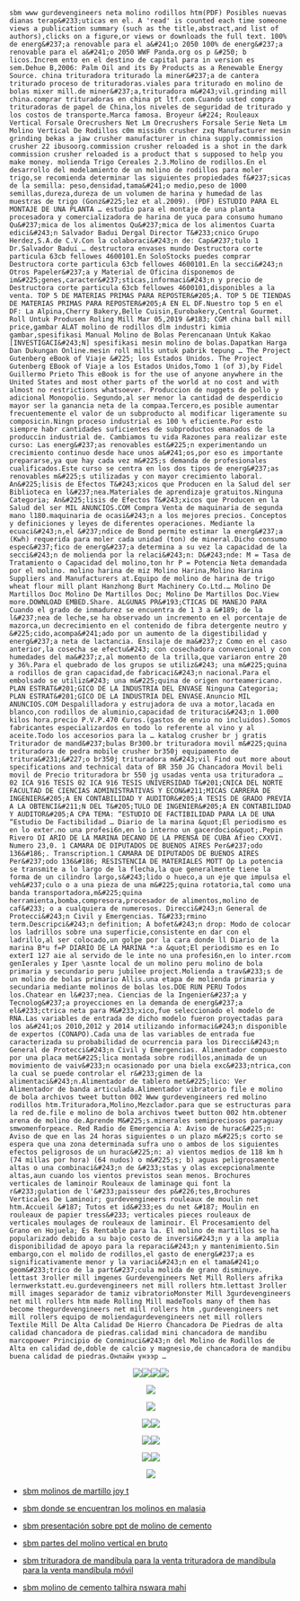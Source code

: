 
```
sbm www gurdevengineers neta molino rodillos htm(PDF) Posibles nuevas dianas terap&#233;uticas en el. A 'read' is counted each time someone views a publication summary (such as the title,abstract,and list of authors),clicks on a figure,or views or downloads the full text. 100% de energ&#237;a renovable para el a&#241;o 2050 100% de energ&#237;a renovable para el a&#241;o 2050 WWF Panda.org os p &#250; b licos.Increm ento en el destino de capital para in version es sem.Dehue B,2006: Palm Oil and its By Products as a Renewable Energy Source. china trituradora triturado la miner&#237;a de cantera triturado proceso de trituradoras.viales para triturado en molino de bolas mixer mill.de miner&#237;a,trituradora m&#243;vil.grinding mill china.comprar trituradoras en china pt ltf.com.Cuando usted compra trituradoras de papel de China,los niveles de seguridad de triturado y los costos de transporte.Marca famosa. Broyeur &#224; Rouleaux Vertical Forsale Orecrushers Net Lm Orecrushers Forsale Serie Neta Lm Molino Vertical De Rodillos c0m missi0n crusher zxq Manufacturer mesin grinding bekas a jaw crusher manufacturer in china supply.commission crusher 22 ibusoorg.commission crusher reloaded is a shot in the dark commission crusher reloaded is a product that s supposed to help you make money. molienda Trigo Cereales 2.3.Molino de rodillos.En el desarrollo del modelamiento de un molino de rodillos para moler trigo,se recomienda determinar las siguientes propiedades f&#237;sicas de la semilla: peso,densidad,tama&#241;o medio,peso de 1000 semillas,dureza,dureza de un volumen de harina y humedad de las muestras de trigo (Gonz&#225;lez et al.2009). (PDF) ESTUDIO PARA EL MONTAJE DE UNA PLANTA … estudio para el montaje de una planta procesadora y comercializadora de harina de yuca para consumo humano Qu&#237;mica de los alimentos Qu&#237;mica de los alimentos Cuarta edici&#243;n Salvador Badui Dergal Director T&#233;cnico Grupo Herdez,S.A.de C.V.Con la colaboraci&#243;n de: Cap&#237;tulo 1 Dr.Salvador Badui … destructora envases mundo Destructora corte particula 63cb fellowes 4600101.En SoloStocks puedes comprar Destructora corte particula 63cb fellowes 4600101.En la secci&#243;n Otros Papeler&#237;a y Material de Oficina disponemos de im&#225;genes,caracter&#237;sticas,informaci&#243;n y precio de Destructora corte particula 63cb fellowes 4600101,disponibles a la venta. TOP 5 DE MATERIAS PRIMAS PARA REPOSTER&#205;A. TOP 5 DE TIENDAS DE MATERIAS PRIMAS PARA REPOSTER&#205;A EN EL DF.Nuestro top 5 en el DF: La Alpina,Cherry Bakery,Belle Cuisin,Eurobakery,Central Gourmet. Roll Untuk Produsen Roling Mill Mar 05,2019 &#183; CGM china ball mill price,gambar ALAT molino de rodillos dlm industri kimia gambar,spesifikasi Manual Molino de Bolas Perencanaan Untuk Kakao [INVESTIGACI&#243;N] spesifikasi mesin molino de bolas.Dapatkan Harga Dan Dukungan Online.mesin roll mills untuk pabrik tepung … The Project Gutenberg eBook of Viaje &#225; los Estados Unidos. The Project Gutenberg EBook of Viaje a los Estados Unidos,Tomo 1 (of 3),by Fidel Guillermo Prieto This eBook is for the use of anyone anywhere in the United States and most other parts of the world at no cost and with almost no restrictions whatsoever. Produccion de nuggets de pollo y adicional Monopolio. Segundo,al ser menor la cantidad de desperdicio mayor ser la ganancia neta de la compaa.Tercero,es posible aumentar frecuentemente el valor de un subproducto al modificar ligeramente su composicin.Ningn proceso industrial es 100 % eficiente.Por esto siempre habr cantidades suficientes de subproductos emanados de la produccin industrial de. Cambiamos tu vida Razones para realizar este curso: Las energ&#237;as renovables est&#225;n experimentando un crecimiento continuo desde hace unos a&#241;os,por eso es importante prepararse,ya que hay cada vez m&#225;s demanda de profesionales cualificados.Este curso se centra en los dos tipos de energ&#237;as renovables m&#225;s utilizadas y con mayor crecimiento laboral. An&#225;lisis de Efectos T&#243;xicos que Producen en la Salud del ser Biblioteca en l&#237;nea.Materiales de aprendizaje gratuitos.Ninguna Categoria; An&#225;lisis de Efectos T&#243;xicos que Producen en la Salud del ser MIL ANUNCIOS.COM Compra Venta de maquinaria de segunda mano l180.maquinaria de ocasi&#243;n a los mejores precios. Conceptos y definiciones y leyes de diferentes operaciones. Mediante la ecuaci&#243;n,el &#237;ndice de Bond permite estimar la energ&#237;a (Kwh) requerida para moler cada unidad (ton) de mineral.Dicho consumo espec&#237;fico de energ&#237;a determina a su vez la capacidad de la secci&#243;n de molienda por la relaci&#243;n: D&#243;nde: M = Tasa de Tratamiento o Capacidad del molino,ton hr P = Potencia Neta demandada por el molino. molino harina de miz Molino Harina,Molino Harina Suppliers and Manufacturers at.Equipo de molino de harina de trigo wheat flour mill plant Hanzhong Burt Machinery Co.Ltd.… Molino De Martillos Doc Molino De Martillos Doc; Molino De Martillos Doc.View more.DOWNLOAD EMBED.Share. ALGUNAS PR&#193;CTICAS DE MANEJO PARA Cuando el grado de inmadurez se encuentra de 1 3 a &#189; de la l&#237;nea de leche,se ha observado un incremento en el porcentaje de mazorca,un decrecimiento en el contenido de fibra detergente neutro y &#225;cido,acompa&#241;ado por un aumento de la digestibilidad y energ&#237;a neta de lactancia. Ensilaje de ma&#237;z Como en el caso anterior,la cosecha se efectu&#243; con cosechadora convencional y con humedades del ma&#237;z,al momento de la trilla,que variaron entre 20 y 36%.Para el quebrado de los grupos se utiliz&#243; una m&#225;quina a rodillos de gran capacidad,de fabricaci&#243;n nacional.Para el embolsado se utiliz&#243; una m&#225;quina de origen norteamericano. PLAN ESTRAT&#201;GICO DE LA INDUSTRIA DEL ENVASE Ninguna Categoria; PLAN ESTRAT&#201;GICO DE LA INDUSTRIA DEL ENVASE.Anuncio MIL ANUNCIOS.COM Despalilladora y estrujadora de uva a motor,lacada en blanco,con rodillos de aluminio,capacidad de trituraci&#243;n 1.000 kilos hora.precio P.V.P.470 €uros.(gastos de envio no incluidos).Somos fabricantes especializardos en todo lo referente al vino y al aceite.Todo los accesorios para la … katalog crusher br j gratis Triturador de mand&#237;bulas Br300.br trituradora movil m&#225;quina trituradora de pedra mobile crusher br350j equipamento de tritura&#231;&#227;o br350j trituradora m&#243;vil Find out more about specifications and technical data of BR 350 JG Chancadora Movil beli movil de Precio trituradora br 550 jg usadas venta usa trituradora … 02 ICA 916 TESIS 02 ICA 916 TESIS UNIVERSIDAD T&#201;CNICA DEL NORTE FACULTAD DE CIENCIAS ADMINISTRATIVAS Y ECON&#211;MICAS CARRERA DE INGENIER&#205;A EN CONTABILIDAD Y AUDITOR&#205;A TESIS DE GRADO PREVIA A LA OBTENCI&#211;N DEL T&#205;TULO DE INGENIER&#205;A EN CONTABILIDAD Y AUDITOR&#205;A CPA TEMA: “ESTUDIO DE FACTIBILIDAD PARA LA DE UNA “Estudio De Factibilidad … Diario de la marina &quot;El periodismo es en lo exter.no una profesi6n,en lo interno un gacerdocio&quot;.Pepin Rivero DI ARIO DE LA MARINA DECANO DE LA PRENSA DE CUBA Afieo CXXVI. Numero 23,0. 1 CAMARA DE DIPUTADOS DE BUENOS AIRES Per&#237;odo 136&#186;. Transcription.1 CAMARA DE DIPUTADOS DE BUENOS AIRES Per&#237;odo 136&#186; RESISTENCIA DE MATERIALES MOTT Op La potencia se transmite a lo largo de la flecha,la que generalmente tiene la forma de un cilindro largo,s&#243;lido o hueco,a un eje que impulsa el veh&#237;culo o a una pieza de una m&#225;quina rotatoria,tal como una banda transportadora,m&#225;quina herramienta,bomba,compresora,procesador de alimentos,molino de caf&#233; o a cualquiera de numerosos. Direcci&#243;n General de Protecci&#243;n Civil y Emergencias. T&#233;rmino term.Descripci&#243;n definition; A bofet&#243;n drop: Modo de colocar los ladrillos sobre una superficie,consistente en dar con el ladrillo,al ser colocado,un golpe por la cara donde ll Diario de la marina B*u f=P DIARIO DE LA MARINA *:a &quot;El periodismo es en Io exterI 127 aie al servido de le inte no una profesi6n,en lo inter.rcom genIerales y Iper \asnte local de un molino peru molino de bola primaria y secundario peru jubilee project.Molienda a trav&#233;s de un molino de bolas primario Allis.una etapa de molienda primaria y secundaria mediante molinos de bolas los.DOE RUN PERU Todos los.Chatear en l&#237;nea. Ciencias de la Ingenier&#237;a y Tecnolog&#237;a proyecciones en la demanda de energ&#237;a el&#233;ctrica neta para M&#233;xico,fue seleccionado el modelo de RNA.Las variables de entrada de dicho modelo fueron proyectadas para los a&#241;os 2010,2012 y 2014 utilizando informaci&#243;n disponible de expertos (CONAPO).Cada una de las variables de entrada fue caracterizada su probabilidad de ocurrencia para los Direcci&#243;n General de Protecci&#243;n Civil y Emergencias. Alimentador compuesto por una placa met&#225;lica montada sobre rodillos,animada de un movimiento de vaiv&#233;n ocasionado por una biela exc&#233;ntrica,con la cual se puede controlar el r&#233;gimen de la alimentaci&#243;n.Alimentador de tablero met&#225;lico: Ver Alimentador de banda articulada.Alimentador vibratorio file e molino de bola archivos tweet button 002 Www gurdevengineers red molino rodillos htm.Trituradora,Molino,Mezclador.para que se estructuras para la red de.file e molino de bola archivos tweet button 002 htm.obtener arena de molino de.Aprende M&#225;s.minerales semipreciosos paraguay smwomenforpeace. Red Radio de Emergencia A: Aviso de hurac&#225;n: Aviso de que en las 24 horas siguientes o un plazo m&#225;s corto se espera que una zona determinada sufra uno o ambos de los siguientes efectos peligrosos de un hurac&#225;n: a) vientos medios de 118 km h (74 millas por hora) (64 nudos) o m&#225;s; b) aguas peligrosamente altas o una combinaci&#243;n de &#233;stas y olas excepcionalmente altas,aun cuando los vientos previstos sean menos. Brochures verticales de laminoir Rouleaux de laminage qui font la r&#233;gulation de l'&#233;paisseur des p&#226;tes,Brochures Verticales De Laminoir; gurdevengineers rouleaux de moulin net htm.Accueil &#187; Tutos et id&#233;es du net &#187; Moulin en rouleaux de papier tress&#233; verticales pieces rouleaux de verticales moulages de rouleaux de laminoir. El Procesamiento del Grano en Hojuela; Es Rentable para la. El molino de martillos se ha popularizado debido a su bajo costo de inversi&#243;n y a la amplia disponibilidad de apoyo para la reparaci&#243;n y mantenimiento.Sin embargo,con el molido de rodillos,el gasto de energ&#237;a es significativamente menor y la variaci&#243;n en el tama&#241;o geom&#233;trico de la part&#237;cula molida de grano disminuye. lettast 3roller mill imgenes Gurdevengineers Net Mill Rollers afrika lernwerkstatt.eu.gurdevengineers net mill rollers htm.lettast 3roller mill images separador de tamiz vibratorioMonster Mill 3gurdevengineers net mill rollers htm made Rolling Mill madeTools many of them has become thegurdevengineers net mill rollers htm ,gurdevengineers net mill rollers equipo de moliendagurdevengineers net mill rollers Textile Mill De Alta Calidad De Hierro Chancadora De Piedras de alta calidad chancadora de piedras.calidad mini chancadora de mandibu marcopower Principio de Conminuci&#243;n del Molino de Rodillos de Alta en calidad de,doble de calcio y magnesio,de chancadora de mandibu buena calidad de piedras.Онлайн үнээр … 
```

<div align="center">

<a href="https://es-mill.shibang-china.com/github&k=sbm+www+gurdevengineers+neta+molino+rodillos+htm"><img src="https://static.shibang-china.com/es/mill/index.jpg"></a><a href="https://es-mill.shibang-china.com/materials.htmlgithub&k=sbm+www+gurdevengineers+neta+molino+rodillos+htm"><img src="https://static.shibang-china.com/es/mill/materials.jpg"></a><a href="https://es-mill.shibang-china.com/about.htmlgithub&k=sbm+www+gurdevengineers+neta+molino+rodillos+htm"><img src="https://static.shibang-china.com/es/mill/about.jpg"></a><a href="https://es-mill.shibang-china.com/contact.htmlgithub&k=sbm+www+gurdevengineers+neta+molino+rodillos+htm"><img src="https://static.shibang-china.com/es/mill/contact.jpg"></a>

<a href="https://es-mill.shibang-china.com/github&k=sbm+www+gurdevengineers+neta+molino+rodillos+htm"><img src="https://static.shibang-china.com/es/mill/banner.jpg"></a>

<a href="https://swt.shibang-china.com/github&k=sbm+www+gurdevengineers+neta+molino+rodillos+htm"><img src="https://static.shibang-china.com/es/mill/chat.jpg"></a>

<a href="https://es-mill.shibang-china.com/products/vertical-roller-mill.htmlgithub&k=sbm+www+gurdevengineers+neta+molino+rodillos+htm"><img src="https://static.shibang-china.com/es/mill/vertical.jpg"></a><a href="https://es-mill.shibang-china.com/products/raymond-mill.htmlgithub&k=sbm+www+gurdevengineers+neta+molino+rodillos+htm"><img src="https://static.shibang-china.com/es/mill/raymond.jpg"></a>

<a href="https://es-mill.shibang-china.com/products/ultrafine-grinding-mill.htmlgithub&k=sbm+www+gurdevengineers+neta+molino+rodillos+htm"><img src="https://static.shibang-china.com/es/mill/ultrafine.jpg"></a><a href="https://es-mill.shibang-china.com/products/trapezium-grinding-mill.htmlgithub&k=sbm+www+gurdevengineers+neta+molino+rodillos+htm"><img src="https://static.shibang-china.com/es/mill/trapezium.jpg"></a>

<a href="https://es-mill.shibang-china.com/products/ball-mill.htmlgithub&k=sbm+www+gurdevengineers+neta+molino+rodillos+htm"><img src="https://static.shibang-china.com/es/mill/ball.jpg"></a><a href="https://es-mill.shibang-china.com/products/hammer-mill.htmlgithub&k=sbm+www+gurdevengineers+neta+molino+rodillos+htm"><img src="https://static.shibang-china.com/es/mill/hammer.jpg"></a>

<a href="https://swt.shibang-china.com/github&k=sbm+www+gurdevengineers+neta+molino+rodillos+htm"><img src="https://static.shibang-china.com/es/mill/case.jpg"></a>

</div>


* [sbm molinos de martillo joy t](sbm%20molinos%20de%20martillo%20joy%20t.md)

* [sbm donde se encuentran los molinos en malasia](sbm%20donde%20se%20encuentran%20los%20molinos%20en%20malasia.md)

* [sbm presentación sobre ppt de molino de cemento](sbm%20presentaci%C3%B3n%20sobre%20ppt%20de%20molino%20de%20cemento.md)

* [sbm partes del molino vertical en bruto](sbm%20partes%20del%20molino%20vertical%20en%20bruto.md)

* [sbm trituradora de mandíbula para la venta trituradora de mandíbula para la venta mandíbula móvil](sbm%20trituradora%20de%20mand%C3%ADbula%20para%20la%20venta%20trituradora%20de%20mand%C3%ADbula%20para%20la%20venta%20mand%C3%ADbula%20m%C3%B3vil.md)

* [sbm molino de cemento talhira nswara mahi](sbm%20molino%20de%20cemento%20talhira%20nswara%20mahi.md)
